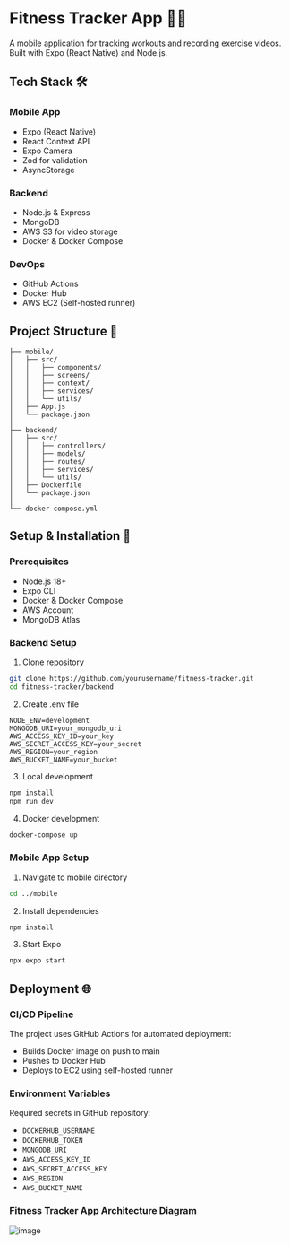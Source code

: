 # Fitness Tracker App 🏃‍♂️

A mobile application for tracking workouts and recording exercise videos. Built with Expo (React Native) and Node.js.

## Tech Stack 🛠

### Mobile App
- Expo (React Native)
- React Context API
- Expo Camera
- Zod for validation
- AsyncStorage

### Backend
- Node.js & Express
- MongoDB
- AWS S3 for video storage
- Docker & Docker Compose

### DevOps
- GitHub Actions
- Docker Hub
- AWS EC2 (Self-hosted runner)

## Project Structure 📁

```
├── mobile/
│   ├── src/
│   │   ├── components/
│   │   ├── screens/
│   │   ├── context/
│   │   ├── services/
│   │   └── utils/
│   ├── App.js
│   └── package.json
│
├── backend/
│   ├── src/
│   │   ├── controllers/
│   │   ├── models/
│   │   ├── routes/
│   │   ├── services/
│   │   └── utils/
│   ├── Dockerfile
│   └── package.json
│
└── docker-compose.yml
```

## Setup & Installation 🚀

### Prerequisites
- Node.js 18+
- Expo CLI
- Docker & Docker Compose
- AWS Account
- MongoDB Atlas

### Backend Setup
1. Clone repository
```bash
git clone https://github.com/yourusername/fitness-tracker.git
cd fitness-tracker/backend
```

2. Create .env file
```env
NODE_ENV=development
MONGODB_URI=your_mongodb_uri
AWS_ACCESS_KEY_ID=your_key
AWS_SECRET_ACCESS_KEY=your_secret
AWS_REGION=your_region
AWS_BUCKET_NAME=your_bucket
```

3. Local development
```bash
npm install
npm run dev
```

4. Docker development
```bash
docker-compose up
```

### Mobile App Setup
1. Navigate to mobile directory
```bash
cd ../mobile
```

2. Install dependencies
```bash
npm install
```

3. Start Expo
```bash
npx expo start
```

## Deployment 🌐

### CI/CD Pipeline
The project uses GitHub Actions for automated deployment:
- Builds Docker image on push to main
- Pushes to Docker Hub
- Deploys to EC2 using self-hosted runner

### Environment Variables
Required secrets in GitHub repository:
- `DOCKERHUB_USERNAME`
- `DOCKERHUB_TOKEN`
- `MONGODB_URI`
- `AWS_ACCESS_KEY_ID`
- `AWS_SECRET_ACCESS_KEY`
- `AWS_REGION`
- `AWS_BUCKET_NAME`

### Fitness Tracker App Architecture Diagram
![image](https://github.com/user-attachments/assets/f4f589f7-9dde-40fa-830b-d8bc1683fe77)

